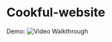 # Cookful-website



Demo:
<img src='https://github.com/ZSS57/Cookful-website/blob/main/project%20demo.gif' title='Cookful website video' width='' alt='Video Walkthrough' />
